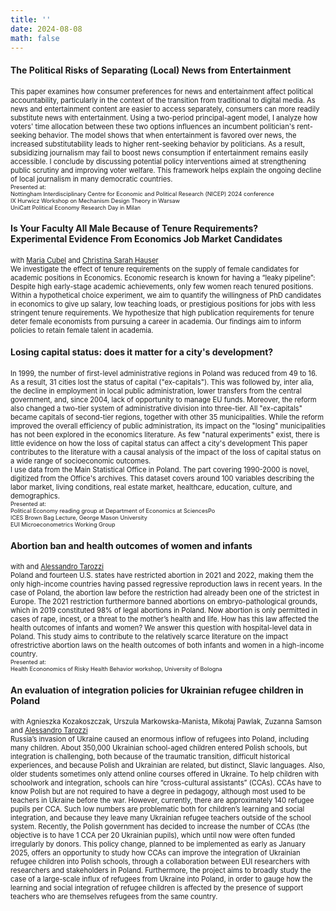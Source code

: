 ```yaml
---
title: ''
date: 2024-08-08
math: false
---
```

#### The Political Risks of Separating (Local) News from Entertainment
<span style="font-size:0.8em;"> This paper examines how consumer preferences for news and entertainment affect political accountability, particularly in the context of the transition from traditional to digital media. As news and entertainment content are easier to access separately, consumers can more readily substitute news with entertainment. Using a two-period principal-agent model, I analyze how voters' time allocation between these two options influences an incumbent politician's rent-seeking behavior. The model shows that when entertainment is favored over news, the increased substitutability leads to higher rent-seeking behavior by politicians. As a result, subsidizing journalism may fail to boost news consumption if entertainment remains easily accessible. I conclude by discussing potential policy interventions aimed at strengthening public scrutiny and improving voter welfare. This framework helps explain the ongoing decline of local journalism in many democratic countries. </span> \
<span style="font-size:0.65em;"> Presented at:\
Nottingham Interdisciplinary Centre for Economic and Political Research (NICEP) 2024 conference \
IX Hurwicz Workshop on Mechanism Design Theory in Warsaw \
UniCatt Political Economy Research Day in Milan
</span>

#### Is Your Faculty All Male Because of Tenure Requirements?<br>Experimental Evidence From Economics Job Market Candidates
<span style="font-size:0.8em;"> with [Maria Cubel](https://sites.google.com/site/mariacubel/home) and [Christina Sarah Hauser](https://sites.google.com/view/christinasarahhauser)\
We investigate the effect of tenure requirements on the supply of female candidates for academic positions in Economics. Economic research is known for having a “leaky pipeline”: Despite high early-stage academic achievements, only few women reach tenured positions. Within a hypothetical choice experiment, we aim to quantify the willingness of PhD candidates in economics to give up salary, low teaching loads, or prestigious positions for jobs with less stringent tenure requirements. We hypothesize that high publication requirements for tenure deter female economists from pursuing a career in academia. Our findings aim to inform policies to retain female talent in academia. </span>

#### Losing capital status: does it matter for a city's development?
<span style="font-size:0.8em;">In 1999, the number of first-level administrative regions in Poland was reduced from 49 to 16. As a result, 31 cities lost the status of capital ("ex-capitals"). This was followed by, inter alia, the decline in employment in local public administration, lower transfers from the central government, and, since 2004, lack of opportunity to manage EU funds. Moreover, the reform also changed a two-tier system of administrative division into three-tier. All "ex-capitals" became capitals of second-tier regions, together with other 35 municipalities. While the reform improved the overall efficiency of public administration, its impact on the "losing" municipalities has not been explored in the economics literature. As few "natural experiments" exist, there is little evidence on how the loss of capital status can affect a city's development This paper contributes to the literature with a causal analysis of the impact of the loss of capital status on a wide range of socioeconomic outcomes.
\
I use data from the Main Statistical Office in Poland. The part covering 1990-2000 is novel, digitized from the Office's archives. This dataset covers around 100 variables describing the labor market, living conditions, real estate market, healthcare, education, culture, and demographics. </span>\
<span style="font-size:0.65em;"> Presented at:\
Political Economy reading group at Department of Economics at SciencesPo \
ICES Brown Bag Lecture, George Mason University \
EUI Microeconometrics Working Group
 </span>

#### Abortion ban and health outcomes of women and infants
<span style="font-size:0.8em;"> with and [Alessandro Tarozzi](https://sites.google.com/site/alessandrotarozzi/home)\
Poland and fourteen U.S. states have restricted abortion in 2021 and 2022, making them the only high-income countries having passed regressive reproduction laws in recent years. In the case of Poland, the abortion law before the restriction had already been one of the strictest in Europe. The 2021 restriction furthermore banned abortions on embryo-pathological grounds, which in 2019 constituted 98% of legal abortions in Poland. Now abortion is only permitted in cases of rape, incest, or a threat to the mother’s health and life. How has this law affected the health outcomes of infants and women? We answer this question with hospital-level data in Poland. This study aims to contribute to the relatively scarce literature on the impact ofrestrictive abortion laws on the health outcomes of both infants and women in a high-income country. </span>\
<span style="font-size:0.65em;"> Presented at:\
Health Econonomics of Risky Health Behavior workshop, University of Bologna
</span>

#### An evaluation of integration policies for Ukrainian refugee children in Poland
<span style="font-size:0.8em;"> with Agnieszka Kozakoszczak, Urszula Markowska-Manista, Mikołaj Pawlak, Zuzanna Samson and [Alessandro Tarozzi](https://sites.google.com/site/alessandrotarozzi/home)\
Russia’s invasion of Ukraine caused an enormous inflow of refugees into Poland, including many children. About 350,000 Ukrainian school-aged children entered Polish schools, but integration is challenging, both because of the traumatic transition, difficult historical experiences, and because Polish and Ukrainian are related, but distinct, Slavic languages. Also, older students sometimes only attend online courses offered in Ukraine. To help children with schoolwork and integration, schools can hire “cross-cultural assistants” (CCAs). CCAs have to know Polish but are not required to have a degree in pedagogy, although most used to be teachers in Ukraine before the war. However, currently, there are approximately 140 refugee pupils per CCA. Such low numbers are problematic both for children’s learning and social integration, and because they leave many Ukrainian refugee teachers outside of the school system. Recently, the Polish government has decided to increase the number of CCAs (the objective is to have 1 CCA per 20 Ukrainian pupils), which until now were often funded irregularly by donors. This policy change, planned to be implemented as early as January 2025, offers an opportunity to study how CCAs can improve the integration of Ukrainian refugee children into Polish schools, through a collaboration between EUI researchers with researchers and stakeholders in Poland. Furthermore, the project aims to broadly study the case of a large-scale influx of refugees from Ukraine into Poland, in order to gauge how the learning and social integration of refugee children is affected by the presence of support teachers who are themselves refugees from the same country.</span>